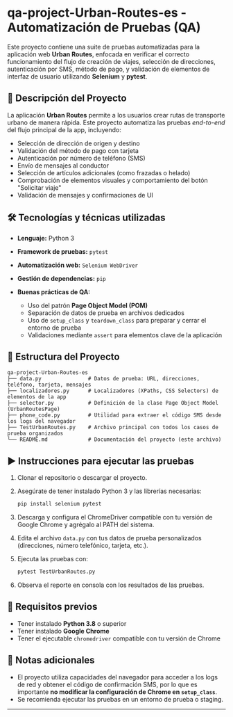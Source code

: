 # qa-project-Urban-Routes-es - Automatización de Pruebas (QA)

Este proyecto contiene una suite de pruebas automatizadas para la aplicación web **Urban Routes**, enfocada en verificar el correcto funcionamiento del flujo de creación de viajes, selección de direcciones, autenticación por SMS, método de pago, y validación de elementos de interfaz de usuario utilizando **Selenium** y **pytest**.

## 🚀 Descripción del Proyecto

La aplicación **Urban Routes** permite a los usuarios crear rutas de transporte urbano de manera rápida. Este proyecto automatiza las pruebas *end-to-end* del flujo principal de la app, incluyendo:

* Selección de dirección de origen y destino
* Validación del método de pago con tarjeta
* Autenticación por número de teléfono (SMS)
* Envío de mensajes al conductor
* Selección de artículos adicionales (como frazadas o helado)
* Comprobación de elementos visuales y comportamiento del botón "Solicitar viaje"
* Validación de mensajes y confirmaciones de UI

## 🛠️ Tecnologías y técnicas utilizadas

* **Lenguaje:** Python 3
* **Framework de pruebas:** `pytest`
* **Automatización web:** `Selenium WebDriver`
* **Gestión de dependencias:** `pip`
* **Buenas prácticas de QA:**

  * Uso del patrón **Page Object Model (POM)**
  * Separación de datos de prueba en archivos dedicados
  * Uso de `setup_class` y `teardown_class` para preparar y cerrar el entorno de prueba
  * Validaciones mediante `assert` para elementos clave de la aplicación

## 📂 Estructura del Proyecto

```
qa-project-Urban-Routes-es
├── data.py               # Datos de prueba: URL, direcciones, teléfono, tarjeta, mensajes
├── localizadores.py      # Localizadores (XPaths, CSS Selectors) de elementos de la app
├── selector.py           # Definición de la clase Page Object Model (UrbanRoutesPage)
├── phone_code.py         # Utilidad para extraer el código SMS desde los logs del navegador
├── TestUrbanRoutes.py    # Archivo principal con todos los casos de prueba organizados
└── README.md             # Documentación del proyecto (este archivo)
```

## ▶️ Instrucciones para ejecutar las pruebas

1. Clonar el repositorio o descargar el proyecto.
2. Asegúrate de tener instalado Python 3 y las librerías necesarias:

   ```bash
   pip install selenium pytest
   ```
3. Descarga y configura el ChromeDriver compatible con tu versión de Google Chrome y agrégalo al PATH del sistema.
4. Edita el archivo `data.py` con tus datos de prueba personalizados (direcciones, número telefónico, tarjeta, etc.).
5. Ejecuta las pruebas con:

   ```bash
   pytest TestUrbanRoutes.py
   ```
6. Observa el reporte en consola con los resultados de las pruebas.

## 🧪 Requisitos previos

* Tener instalado **Python 3.8** o superior
* Tener instalado **Google Chrome**
* Tener el ejecutable `chromedriver` compatible con tu versión de Chrome

## 📝 Notas adicionales

* El proyecto utiliza capacidades del navegador para acceder a los logs de red y obtener el código de confirmación SMS, por lo que es importante **no modificar la configuración de Chrome en `setup_class`**.
* Se recomienda ejecutar las pruebas en un entorno de prueba o staging.

---
